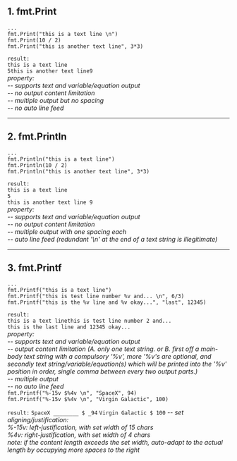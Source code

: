 ## **1\. fmt.Print**

`...`  
`fmt.Print("this is a text line \n")`  
`fmt.Print(10 / 2)`  
`fmt.Print("this is another text line", 3*3)`

`result:`  
`this is a text line`  
`5this is another text line9`  
*property:  
\-- supports text and variable/equation output  
\-- no output content limitation  
\-- multiple output but no spacing  
\-- no auto line feed*

* * *

## **2\. fmt.Println**

`...`  
`fmt.Println("this is a text line")`  
`fmt.Println(10 / 2)`  
`fmt.Println("this is another text line", 3*3)`

`result:`  
`this is a text line`  
`5`  
`this is another text line 9`  
*property:  
\-- supports text and variable/equation output  
\-- no output content limitation  
\-- multiple output with one spacing each  
\-- auto line feed (redundant '\\n' at the end of a text string is illegitimate)*

* * *

## **3\. fmt.Printf**

`...`  
`fmt.Printf("this is a text line")`  
`fmt.Printf("this is test line number %v and... \n", 6/3)`  
`fmt.Printf("this is the %v line and %v okay...", "last", 12345)`

`result:`  
`this is a text linethis is test line number 2 and...`  
`this is the last line and 12345 okay...`  
*property:  
\-- supports text and variable/equation output  
\-- output content limitation (A. only one text string. or B. first off a main-body text string with a compulsory '%v', more '%v's are optional, and secondly text string/variable/equation(s) which will be printed into the '%v' position in order, single comma between every two output parts.)  
\-- multiple output  
\-- no auto line feed*  
`fmt.Printf("%-15v $%4v \n", "SpaceX", 94)`  
`fmt.Printf("%-15v $%4v \n", "Virgin Galactic", 100)`  

`result:`
`SpaceX ________ $ _94` 
`Virgin Galactic $ 100`
*\-- set aligning/justification:  
%-15v: left-justification, with set width of 15 chars  
%4v: right-justification, with set width of 4 chars  
note: if the content length exceeds the set width, auto-adapt to the actual length by occupying more spaces to the right*